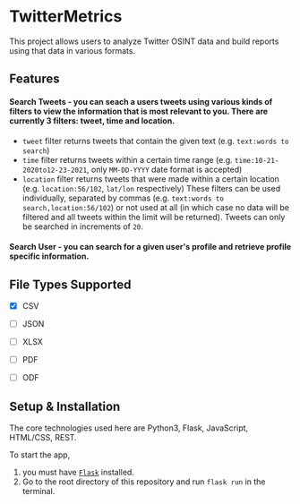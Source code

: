 # TwitterMetrics

This project allows users to analyze Twitter OSINT data and build reports using that data in various formats.

## Features

#### Search Tweets - you can seach a users tweets using various kinds of filters to view the information that is most relevant to you. There are currently 3 filters: tweet, time and location. 
- `tweet` filter returns tweets that contain the given text (e.g. `text:words to search`)
- `time` filter returns tweets within a certain time range (e.g. `time:10-21-2020to12-23-2021`, only `MM-DD-YYYY` date format is accepted)
- `location` filter returns tweets that were made within a certain location (e.g. `location:56/102`, `lat/lon` respectively)
These filters can be used individually, separated by commas (e.g. `text:words to search,location:56/102`) or not used at all (in which case no data will be filtered and all tweets within the limit will be returned). Tweets can only be searched in increments of `20`.

#### Search User - you can search for a given user's profile and retrieve profile specific information.


## File Types Supported
- [X] CSV
- [ ] JSON
- [ ] XLSX
- [ ] PDF
- [ ] ODF


## Setup & Installation
The core technologies used here are Python3, Flask, JavaScript, HTML/CSS, REST.

To start the app, 

1. you must have [`Flask`](https://flask.palletsprojects.com/en/2.0.x/installation/) installed.
2. Go to the root directory of this repository and run `flask run` in the terminal. 
